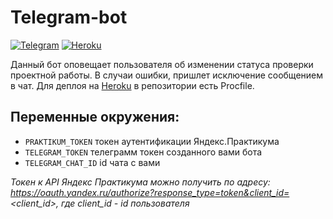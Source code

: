 # Telegram-bot
[![Telegram](https://img.shields.io/badge/-Telegram-464646?style=flat-square&logo=Telegram)](https://pypi.org/project/python-telegram-bot/)
[![Heroku](https://img.shields.io/badge/-Heroku-464646?style=flat-square&logo=Heroku)](https://www.heroku.com/)

Данный бот оповещает пользователя об изменении статуса проверки проектной работы. В случаи ошибки, пришлет исключение сообщением в чат.
Для деплоя на [Heroku](https://www.heroku.com/) в репозитории есть Procfile.

## Переменные окружения:  
* `PRAKTIKUM_TOKEN` токен аутентификации Яндекс.Практикума
* `TELEGRAM_TOKEN` телеграмм токен созданного вами бота
* `TELEGRAM_CHAT_ID` id чата с вами

*Токен к API Яндекс Практикума можно получить по адресу: https://oauth.yandex.ru/authorize?response_type=token&client_id=<client_id>, где client_id - id пользователя*
